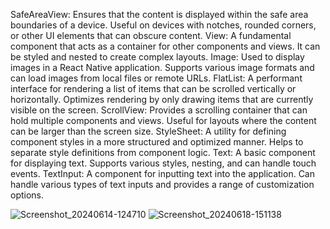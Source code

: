 SafeAreaView: Ensures that the content is displayed within the safe area boundaries of a device. Useful on devices with notches, rounded corners, or other UI elements that can obscure content.
View: A fundamental component that acts as a container for other components and views. It can be styled and nested to create complex layouts.
Image: Used to display images in a React Native application. Supports various image formats and can load images from local files or remote URLs.
FlatList: A performant interface for rendering a list of items that can be scrolled vertically or horizontally. Optimizes rendering by only drawing items that are currently visible on the screen.
ScrollView: Provides a scrolling container that can hold multiple components and views. Useful for layouts where the content can be larger than the screen size.
StyleSheet: A utility for defining component styles in a more structured and optimized manner. Helps to separate style definitions from component logic.
Text: A basic component for displaying text. Supports various styles, nesting, and can handle touch events.
TextInput: A component for inputting text into the application. Can handle various types of text inputs and provides a range of customization options.

![Screenshot_20240614-124710](https://github.com/Boniface888/rn-assignment4-11301080/assets/170082123/a9830bfe-301a-448a-bfa0-084d62100e38)
![Screenshot_20240618-151138](https://github.com/Boniface888/rn-assignment4-11301080/assets/170082123/45261344-bf92-4c50-aff6-aa605d49779e)
